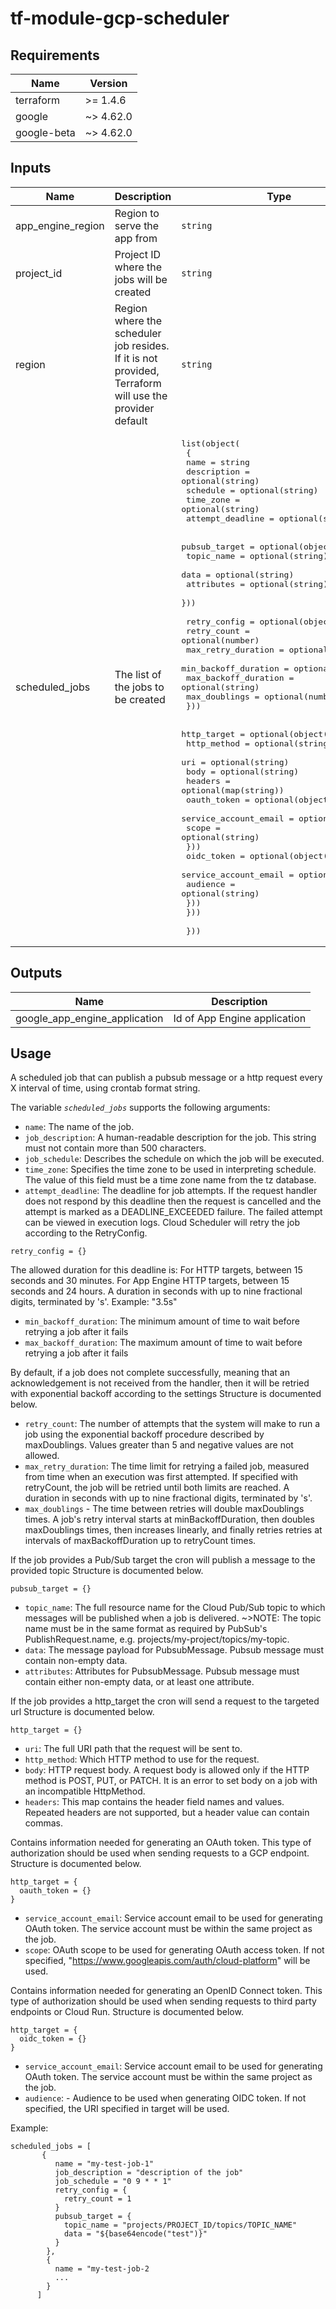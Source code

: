 # tf-module-gcp-scheduler
## Requirements

| Name | Version |
|------|---------|
| terraform | >= 1.4.6 |
| google | ~> 4.62.0 |
| google-beta | ~> 4.62.0 |

## Inputs

| Name | Description | Type | Default | Required |
|------|-------------|------|---------|:--------:|
| app\_engine\_region | Region to serve the app from | `string` | `"europe-west"` | no |
| project\_id | Project ID where the jobs will be created | `string` | n/a | yes |
| region | Region where the scheduler job resides. If it is not provided, Terraform will use the provider default | `string` | `"europe-west1"` | no |
| scheduled\_jobs | The list of the jobs to be created | <pre>list(object(<br>    {<br>      name             = string<br>      description      = optional(string)<br>      schedule         = optional(string)<br>      time_zone        = optional(string)<br>      attempt_deadline = optional(string)<br><br>      pubsub_target = optional(object({<br>        topic_name = optional(string)<br>        data       = optional(string)<br>        attributes = optional(string)<br>      }))<br><br>      retry_config = optional(object({<br>        retry_count          = optional(number)<br>        max_retry_duration   = optional(string)<br>        min_backoff_duration = optional(string)<br>        max_backoff_duration = optional(string)<br>        max_doublings        = optional(number)<br>      }))<br><br>      http_target = optional(object({<br>        http_method = optional(string)<br>        uri         = optional(string)<br>        body        = optional(string)<br>        headers     = optional(map(string))<br>        oauth_token = optional(object({<br>          service_account_email = optional(string)<br>          scope                 = optional(string)<br>        }))<br>        oidc_token = optional(object({<br>          service_account_email = optional(string)<br>          audience              = optional(string)<br>        }))<br>      }))<br><br>    }))</pre> | `[]` | yes |

## Outputs

| Name | Description |
|------|-------------|
| google\_app\_engine\_application | Id of App Engine application |

## Usage

A scheduled job that can publish a pubsub message or a http request every X interval of time, using crontab format string.

The variable *`scheduled_jobs`* supports the following arguments:
- `name`: The name of the job.
- `job_description`: A human-readable description for the job. This string must not contain more than 500 characters.
- `job_schedule`: Describes the schedule on which the job will be executed.
- `time_zone`: Specifies the time zone to be used in interpreting schedule. The value of this field must be a time zone name from the tz database.
- `attempt_deadline`: The deadline for job attempts. If the request handler does not respond by this deadline then the request is cancelled and the attempt is marked as a DEADLINE_EXCEEDED failure. The failed attempt can be viewed in execution logs. Cloud Scheduler will retry the job according to the RetryConfig.
```
retry_config = {}
```
The allowed duration for this deadline is:
  For HTTP targets, between 15 seconds and 30 minutes.
  For App Engine HTTP targets, between 15 seconds and 24 hours. A duration in seconds with up to nine fractional digits, terminated by 's'. Example: "3.5s"
- `min_backoff_duration`: The minimum amount of time to wait before retrying a job after it fails
- `max_backoff_duration`: The maximum amount of time to wait before retrying a job after it fails

By default, if a job does not complete successfully, meaning that an acknowledgement is not received from the handler, then it will be retried with exponential backoff according to the settings Structure is documented below.
- `retry_count`: The number of attempts that the system will make to run a job using the exponential backoff procedure described by maxDoublings. Values greater than 5 and negative values are not allowed.
- `max_retry_duration`: The time limit for retrying a failed job, measured from time when an execution was first attempted. If specified with retryCount, the job will be retried until both limits are reached. A duration in seconds with up to nine fractional digits, terminated by 's'.
- `max_doublings` - The time between retries will double maxDoublings times. A job's retry interval starts at minBackoffDuration, then doubles maxDoublings times, then increases linearly, and finally retries retries at intervals of maxBackoffDuration up to retryCount times.

If the job provides a Pub/Sub target the cron will publish a message to the provided topic Structure is documented below.
```
pubsub_target = {}
```
- `topic_name`: The full resource name for the Cloud Pub/Sub topic to which messages will be published when a job is delivered. ~>NOTE: The topic name must be in the same format as required by PubSub's PublishRequest.name, e.g. projects/my-project/topics/my-topic.
- `data`: The message payload for PubsubMessage. Pubsub message must contain non-empty data.
- `attributes`: Attributes for PubsubMessage. Pubsub message must contain either non-empty data, or at least one attribute.

If the job provides a http_target the cron will send a request to the targeted url Structure is documented below.
```
http_target = {}
```
- `uri`: The full URI path that the request will be sent to.
- `http_method`: Which HTTP method to use for the request.
- `body`: HTTP request body. A request body is allowed only if the HTTP method is POST, PUT, or PATCH. It is an error to set body on a job with an incompatible HttpMethod.
- `headers`: This map contains the header field names and values. Repeated headers are not supported, but a header value can contain commas.

Contains information needed for generating an OAuth token. This type of authorization should be used when sending requests to a GCP endpoint. Structure is documented below.
```
http_target = {
  oauth_token = {}
}
```
- `service_account_email`: Service account email to be used for generating OAuth token. The service account must be within the same project as the job.
- `scope`: OAuth scope to be used for generating OAuth access token. If not specified, "https://www.googleapis.com/auth/cloud-platform" will be used.

Contains information needed for generating an OpenID Connect token. This type of authorization should be used when sending requests to third party endpoints or Cloud Run. Structure is documented below.
```
http_target = {
  oidc_token = {}
}
```
- `service_account_email`: Service account email to be used for generating OAuth token. The service account must be within the same project as the job.
- `audience`: - Audience to be used when generating OIDC token. If not specified, the URI specified in target will be used.

Example:

```
scheduled_jobs = [
       {
          name = "my-test-job-1"
          job_description = "description of the job"
          job_schedule = "0 9 * * 1"
          retry_config = {
            retry_count = 1
          }
          pubsub_target = {
            topic_name = "projects/PROJECT_ID/topics/TOPIC_NAME"
            data = "${base64encode("test")}"
          }
        },
        {
          name = "my-test-job-2
          ...
        }
      ]
```